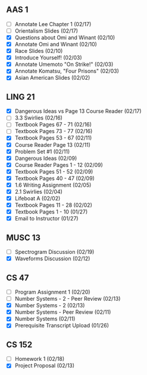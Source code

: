 ## AAS 1


* [ ] Annotate Lee Chapter 1 (02/17)
* [ ] Orientalism Slides (02/17)
* [x] Questions about Omi and Winant (02/10)
* [x] Annotate Omi and Winant (02/10)
* [x] Race Slides (02/10)
* [x] Introduce Yourself! (02/03)
* [x] Annotate Umemoto "On Strike!" (02/03)
* [x] Annotate Komatsu, "Four Prisons" (02/03)
* [x]  Asian American Slides (02/02)
## LING 21
* [x] Dangerous Ideas vs Page 13 Course Reader (02/17)
* [ ] 3.3 Swirlies (02/16)
* [ ] Textbook Pages 67 - 71 (02/16)
* [ ] Textbook Pages 73 - 77 (02/16)
* [x] Textbook Pages 53 - 67 (02/11)
* [x] Course Reader Page 13 (02/11)
* [x] Problem Set #1 (02/11)
* [x] Dangerous Ideas (02/09)
* [x] Course Reader Pages 1 - 12 (02/09)
* [x] Textbook Pages 51 - 52 (02/09)
* [x] Textbook Pages 40 - 47 (02/09)
* [x] 1.6 Writing Assignment (02/05)
* [x] 2.1 Swirlies (02/04)
* [x] Lifeboat A (02/02)
* [x] Textbook Pages 11 - 28 (02/02)
* [x] Textbook Pages 1 - 10 (01/27)
* [x] Email to Instructor (01/27)
## MUSC 13
* [ ] Spectrogram Discussion (02/19)
* [x] Waveforms Discussion (02/12)
## CS 47
* [ ] Program Assignment 1 (02/20)
* [ ] Number Systems - 2 - Peer Review (02/13)
* [x] Number Systems - 2 (02/13)
* [x] Number Systems - Peer Review (02/11)
* [x] Number Systems (02/11)
* [x] Prerequisite Transcript Upload (01/26)
## CS 152
* [ ] Homework 1 (02/18)
* [x] Project Proposal (02/13)
